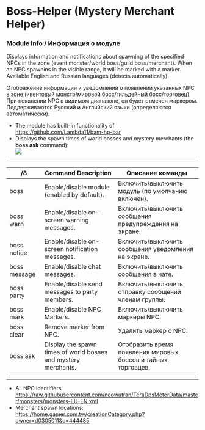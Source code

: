Boss-Helper (Mystery Merchant Helper)
======

### Module Info / Информация о модуле

Displays information and notifications about spawning of the specified NPCs in the zone (event monster/world boss/guild boss/merchant).
When an NPC spawnins in the visible range, it will be marked with a marker. Available English and Russian languages (detects automatically).

Отображение информации и уведомлений о появлении указанных NPC в зоне (ивентовый монстр/мировой босс/гильдейный босс/торговец). 
При появлении NPC в видимом диапазоне, он будет отмечен маркером. Поддерживаются Русский и Английский языки (определяются автоматически).

* The module has built-in functionality of https://github.com/Lambda11/bam-hp-bar
* Displays the spawn times of world bosses and mystery merchants (the **boss ask** command):   
  ![](https://i.imgur.com/DgfxH5X.png)

------

/8 | Command Description | Описание команды
--- | --- | ---
boss | Enable/disable module (enabled by default). | Включить/выключить модуль (по умолчанию включен).
boss warn | Enable/disable on-screen warning messages. | Включить/выключить сообщения предупреждения на экране.
boss notice | Enable/disable on-screen notification messages. | Включить/выключить сообщения уведомления на экране.
boss message | Enable/disable chat messages. | Включить/выключить сообщения в чате.
boss party | Enable/disable send messages to party members. | Включить/выключить отправку сообщений членам группы.
boss mark | Enable/disable NPC Markers. | Включить/выключить маркеры NPC.
boss clear | Remove marker from NPC. | Удалить маркер с NPC.
boss ask | Display the spawn times of world bosses and mystery merchants. | Отобразить время появления мировых боссов и тайных торговцев.

------

- All NPC identifiers: https://raw.githubusercontent.com/neowutran/TeraDpsMeterData/master/monsters/monsters-EU-EN.xml
- Merchant spawn locations: https://home.gamer.com.tw/creationCategory.php?owner=d0305011&c=444485

